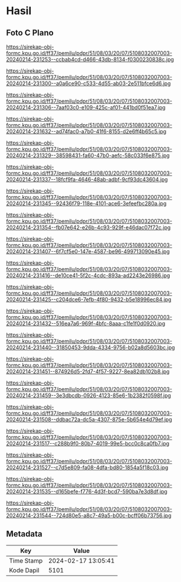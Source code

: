# Hasil

## Foto C Plano

https://sirekap-obj-formc.kpu.go.id/ff37/pemilu/pdpr/51/08/03/20/07/5108032007003-20240214-231253--ccbab4cd-d466-43db-8134-f0300230838c.jpg

https://sirekap-obj-formc.kpu.go.id/ff37/pemilu/pdpr/51/08/03/20/07/5108032007003-20240214-231300--a0a6ce90-c533-4d55-ab03-2e511bfce6d6.jpg

https://sirekap-obj-formc.kpu.go.id/ff37/pemilu/pdpr/51/08/03/20/07/5108032007003-20240214-231306--7aaf03c0-e109-425c-af01-441bd0f51ea7.jpg

https://sirekap-obj-formc.kpu.go.id/ff37/pemilu/pdpr/51/08/03/20/07/5108032007003-20240214-231632--ad74fac0-a7b0-41f6-8155-d2e6ff4b65c5.jpg

https://sirekap-obj-formc.kpu.go.id/ff37/pemilu/pdpr/51/08/03/20/07/5108032007003-20240214-231329--38598431-fa60-47b0-aefc-58c033f6e875.jpg

https://sirekap-obj-formc.kpu.go.id/ff37/pemilu/pdpr/51/08/03/20/07/5108032007003-20240214-231337--18fcf9fa-4646-48ab-adbf-9cf93dc43604.jpg

https://sirekap-obj-formc.kpu.go.id/ff37/pemilu/pdpr/51/08/03/20/07/5108032007003-20240214-231345--92436f79-118e-4101-ace6-3efeefbc280a.jpg

https://sirekap-obj-formc.kpu.go.id/ff37/pemilu/pdpr/51/08/03/20/07/5108032007003-20240214-231354--fb07e642-e26b-4c93-929f-e46dac07f72c.jpg

https://sirekap-obj-formc.kpu.go.id/ff37/pemilu/pdpr/51/08/03/20/07/5108032007003-20240214-231407--6f7cf5e0-147e-4587-be96-499713090e45.jpg

https://sirekap-obj-formc.kpu.go.id/ff37/pemilu/pdpr/51/08/03/20/07/5108032007003-20240214-231416--de10ce41-5f2c-4cdc-893a-ad2243e26986.jpg

https://sirekap-obj-formc.kpu.go.id/ff37/pemilu/pdpr/51/08/03/20/07/5108032007003-20240214-231425--c204dce6-7efb-4f80-9432-b5e18996ec84.jpg

https://sirekap-obj-formc.kpu.go.id/ff37/pemilu/pdpr/51/08/03/20/07/5108032007003-20240214-231432--516ea7a6-969f-4bfc-8aaa-c1fe1f0d0920.jpg

https://sirekap-obj-formc.kpu.go.id/ff37/pemilu/pdpr/51/08/03/20/07/5108032007003-20240214-231440--31850453-9dda-4334-9756-b02a8d5603bc.jpg

https://sirekap-obj-formc.kpu.go.id/ff37/pemilu/pdpr/51/08/03/20/07/5108032007003-20240214-231451--874926d5-2fd7-4f57-9227-8ea82db102b8.jpg

https://sirekap-obj-formc.kpu.go.id/ff37/pemilu/pdpr/51/08/03/20/07/5108032007003-20240214-231459--3e3dbcdb-0926-4123-85e6-1b2382f0598f.jpg

https://sirekap-obj-formc.kpu.go.id/ff37/pemilu/pdpr/51/08/03/20/07/5108032007003-20240214-231508--ddbac72a-dc5a-4307-875e-5b654e4d79ef.jpg

https://sirekap-obj-formc.kpu.go.id/ff37/pemilu/pdpr/51/08/03/20/07/5108032007003-20240214-231517--c288b9f0-80b7-4019-99e5-bcc0c8ca0fb7.jpg

https://sirekap-obj-formc.kpu.go.id/ff37/pemilu/pdpr/51/08/03/20/07/5108032007003-20240214-231527--c7d5e809-fa08-4dfa-bd80-1854a5f18c03.jpg

https://sirekap-obj-formc.kpu.go.id/ff37/pemilu/pdpr/51/08/03/20/07/5108032007003-20240214-231535--d165befe-f776-4d3f-bcd7-590ba7e3d8df.jpg

https://sirekap-obj-formc.kpu.go.id/ff37/pemilu/pdpr/51/08/03/20/07/5108032007003-20240214-231544--724d80e5-a8c7-49a5-b00c-bcff06b73756.jpg


## Metadata

| Key        | Value               |
| ---------- | ------------------- |
| Time Stamp | 2024-02-17 13:05:41 |
| Kode Dapil | 5101                |



